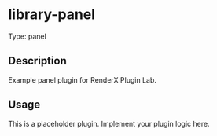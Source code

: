 # library-panel

Type: panel

## Description

Example panel plugin for RenderX Plugin Lab.

## Usage

This is a placeholder plugin. Implement your plugin logic here.
